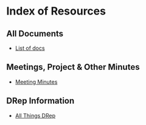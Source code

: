 # Index of Resources

## All Documents
- [List of docs](https://github.com/DRep-Collective/Landing/blob/main/docs/index.md)

## Meetings, Project & Other Minutes
- [Meeting Minutes](meeting-minutes.md)

## DRep Information
- [All Things DRep](all-things-drep.md)



